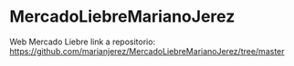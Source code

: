# MercadoLiebreMarianoJerez
Web Mercado Liebre
link a repositorio: https://github.com/marianjerez/MercadoLiebreMarianoJerez/tree/master
